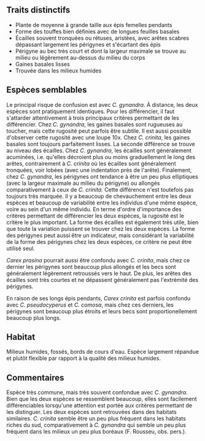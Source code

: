 
<!--
1-https://www.inaturalist.org/observations/194928784
1-https://www.inaturalist.org/observations/194708505
1-https://www.inaturalist.org/observations/28438462
1-https://www.inaturalist.org/observations/81922181
4-https://www.inaturalist.org/observations/165783882
2-https://www.inaturalist.org/observations/80833139
2-https://www.inaturalist.org/observations/194708505
3-https://www.inaturalist.org/observations/170826415
-->

## Traits distinctifs

- Plante de moyenne à grande taille aux épis femelles pendants
- Forme des touffes bien définies avec de longues feuilles basales
- Écailles souvent tronquées ou rétuses, aristées, avec arêtes scabres dépassant largement les périgynes et s'écartant des épis
- Périgyne au bec très court et dont la largeur maximale se trouve au milieu ou légèrement au-dessus du milieu du corps
- Gaines basales lisses
- Trouvée dans les milieux humides

## Espèces semblables

Le principal risque de confusion est avec _C. gynandra_. À distance, les deux espèces sont pratiquement identiques. Pour les différencier, il faut s'attarder attentivement à trois principaux critères permettant de les différencier. Chez _C. gynandra_, les gaines basales sont rugueuses au toucher, mais cette rugosité peut parfois être subtile. Il est aussi possible d'observer cette rugosité avec une loupe 10x. Chez _C. crinita_, les gaines basales sont toujours parfaitement lisses. La seconde différence se trouve au niveau des écailles. Chez _C. gynandra_, les écailles sont généralement acuminées, i.e. qu'elles décroient plus ou moins graduellement le long des arêtes, contrairement à _C. crinita_ où les écailles sont généralement tronquées, voir lobées (avec une indentation près de l'arête). Finalement, chez _C. gynandra_, les périgynes ont tendance à être un peu plus elliptiques (avec la largeur maximale au milieu du périgyne) ou allongés comparativement à ceux de _C. crinita_. Cette différence n'est toutefois pas toujours très marquée. Il y a beaucoup de chevauchement entre les deux espèces et beaucoup de variabilité entre les individus d'une même espèce, voire au sein d'un même individu. En terme d'ordre d'importance des critères permettant de différencier les deux espèces, la rugosité est le critère le plus important. La forme des écailles est également très utile, bien que toute la variation puissent se trouver chez les deux espèces. La forme des périgynes peut aussi être un indicateur, mais considérant la variabilité de la forme des périgynes chez les deux espèces, ce critère ne peut être utilisé seul.

_Carex prasina_ pourrait aussi être confondu avec _C. crinita_, mais chez ce dernier les périgynes sont beaucoup plus allongés et les becs sont généralement légèrement retroussés vers le haut. De plus, les arêtes des écailles sont très courtes et ne dépassent généralement pas l'extrémité des périgynes.

En raison de ses longs épis pendants, _Carex crinita_ est parfois confondu avec _C. pseudocyperus_ et _C. comosa_, mais chez ces derniers, les périgynes sont beaucoup plus étroits et leurs becs sont proportionellement beaucoup plus longs. 

## Habitat

Milieux humides, fossés, bords de cours d'eau. Espèce largement répandue et plutôt flexible par rapport à la qualité des milieux humides.

## Commentaires

Espèce très commune, mais très souvent confondue avec _C. gynandra_. Bien que les deux espèces se ressemblent beaucoup, elles sont facilement différenciables lorsqu'une attention est portée aux critères permettant de les distinguer. Les deux espèces sont retrouvées dans des habitats similaires. _C. crinita_ semble être un peu plus fréquent dans les habitats riches du sud, comparativement à _C. gynandra_ qui semble un peu plus fréquent dans les milieux un peu plus boréaux (F. Rousseu, obs. pers.).


